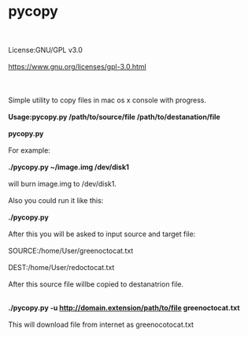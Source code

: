 # pycopy
<br></br>
License:GNU/GPL v3.0<br></br>
https://www.gnu.org/licenses/gpl-3.0.html<br></br>
<br></br>
Simple utility to copy files in mac os x console with progress.<br></br>
<b>Usage:pycopy.py /path/to/source/file /path/to/destanation/file<br></br>
      pycopy.py</b><br></br>
For example:<br></br>
<b>./pycopy.py ~/image.img /dev/disk1</b><br></br>
will burn image.img to /dev/disk1.<br></br>
Also you could run it like this:<br></br>
<b>./pycopy.py</b><br></br>
After this you will be asked to input source and target file:<br></br>
SOURCE:/home/User/greenoctocat.txt<br></br>
DEST:/home/User/redoctocat.txt<br></br>
After this source file willbe copied to destanatrion file.<br></br>

<b>./pycopy.py -u http://domain.extension/path/to/file greenoctocat.txt</b><br></br>
This will download file from internet as greenocotocat.txt

